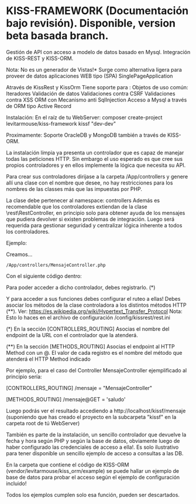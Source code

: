 # KISS-FRAMEWORK (Documentación bajo revisión). Disponible, version beta basada branch.

Gestión de API con acceso a modelo de datos basado en Mysql.
Integración de KISS-REST y KISS-ORM.

Nota: No es un generador de Vistas!*
Surge como alternativa ligera para proveer de datos aplicaciones WEB tipo (SPA) SinglePageApplication

Através de KissRest y KissOrm
Tiene soporte para :
    Objetos de uso común:
        Iteradores
        Validación de datos
    Validaciones contra CSRF
    Validaciones contra XSS
    ORM con Mecanismo anti SqlInjection
    Acceso a Mysql a través de ORM tipo Active Record

Instalación:
En el raíz de tu WebServer:
composer create-project levitarmouse/kiss-framework kissf "dev-dev"

Proximamente: Soporte OracleDB y MongoDB también a través de KISS-ORM.

La instalación límpia ya presenta un controlador que es capaz de manejar todas las peticiones
HTTP. Sin embargo el uso esperado es que cree sus propios controladores y en ellos implemente
la lógica que necesita su API.

Para crear sus controladores dirijase a la carpeta /App/controllers
y genere allí una clase con el nombre que desee, no hay restricciones para los 
nombres de las classes más que las impuestas por PHP.

La clase debe pertenecer al namespace: controllers
Además es recomendable que los controladores extiendan de la clase \rest\RestController,
en principio solo para obtener ayuda de los mensajes que pudiera devolver si existen problemas
de integración. Luego será requerida para gestionar seguridad y centralizar lógica inherente a todos los
controladores.


Ejemplo:

Creamos... 

    /App/controllers/MensajeController.php

Con el siguiente código dentro:
<?php

namespace controllers;

class MensajeController {

    public function saludo() {
        return "Bienvenido a KISS-REST. Los saluda amablemente ".__METHOD__;
    }
}
?>

Para poder acceder a dicho controlador, debes registrarlo. (*)

Y para acceder a sus funciones debes configurar el ruteo a ellas!
Debes asociar los métodos de la clase controladora a los distintos métodos HTTP (**).
Ver: https://es.wikipedia.org/wiki/Hypertext_Transfer_Protocol
Nota: Esto lo haces en el archivo de configuración /config/kissrest/rest.ini

(*)
En la sección [CONTROLLERS_ROUTING]
Asocias el nombre del endpoint de la URL con el controlador que la atenderá.

(**)
En la sección [METHODS_ROUTING]
Asocias el endpoint al HTTP Method con un @.
El valor de cada registro es el nombre del método que atenderá el HTTP Method indicado

Por ejemplo, para el caso del Controller MensajeController ejemplificado al principio sería:

[CONTROLLERS_ROUTING]
/mensaje = "MensajeController"

[METHODS_ROUTING]
/mensaje@GET = 'saludo'

Luego podrás ver el resultado accediendo a http://localhost/kissf/mensaje
(suponiendo que has creado el proyecto en la subcarpeta "kissf" en la carpeta root de tú WebServer)

También es parte de la instalación, un sencillo controlador que devuelve la fecha y hora según PHP
y según la base de datos, obviamente luego de haber configurado las credenciales de acceso a ella!.
Es solo ilustrativo para tener disponible un sencillo ejemplo de acceso a consultas a las DB.

En la carpeta que contiene el código de KISS-ORM (vendor/levitarmouse/kiss_orm/example)
se puede hallar un ejemplo de base de datos
para probar el acceso según el ejemplo de configuración incluido!



Todos los ejemplos cumplen solo esa función, pueden ser descartados.
